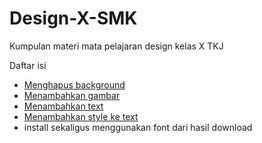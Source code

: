 # Design-X-SMK
Kumpulan materi mata pelajaran design kelas X TKJ

Daftar isi

- [Menghapus background](menghapusbackground.md)
- [Menambahkan gambar](bg.md)
- [Menambahkan text](bg.md)
- [Menambahkan style ke text](bg.md)
- install sekaligus menggunakan font dari hasil download
